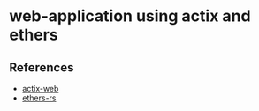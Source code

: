 # web-application using actix and ethers

## References
- [actix-web](https://actix.rs/)
- [ethers-rs](https://github.com/gakonst/ethers-rs)
